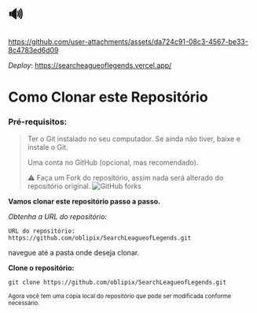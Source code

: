 # 🔊





https://github.com/user-attachments/assets/da724c91-08c3-4567-be33-8c4783ed6d09








   _Deploy_:
 https://searcheagueoflegends.vercel.app/




# Como Clonar este Repositório

>
### Pré-requisitos:


> Ter o Git instalado no seu computador.
> Se ainda não tiver, baixe e instale o Git.
>
> Uma conta no GitHub (opcional, mas recomendado).
>
> ⚠️ Faça um Fork do repositório, assim nada será alterado do repositório original.
![GitHub forks](https://img.shields.io/github/forks/:user/:repo)
 


**Vamos clonar este repositório passo a passo.**

_Obtenha a URL do repositório:_

`URL do repositório: https://github.com/oblipix/SearchLeagueofLegends.git`




navegue até a pasta onde deseja clonar.


**Clone o repositório:**

`git clone https://github.com/oblipix/SearchLeagueofLegends.git`


<sub> Agora você tem uma cópia local do repositório que pode ser modificada conforme necessário. </sub>





